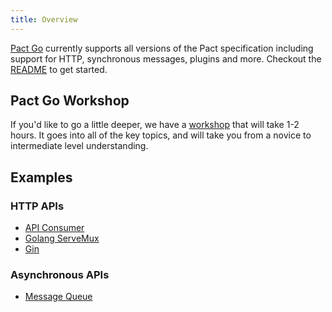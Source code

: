 ```yaml
---
title: Overview
---
```


[Pact Go](https://github.com/pact-foundation/pact-go/) currently supports all versions of the Pact specification including support for HTTP, synchronous messages, plugins and more. Checkout the [README](/implementation_guides/go/readme) to get started.

## Pact Go Workshop

If you'd like to go a little deeper, we have a [workshop](https://github.com/pact-foundation/pact-workshop-go) that will take 1-2 hours. It goes into all of the key topics, and will take you from a novice to intermediate level understanding.

## Examples

### HTTP APIs

* [API Consumer](https://github.com/pact-foundation/pact-go/tree/master/examples/)
* [Golang ServeMux](https://github.com/pact-foundation/pact-go/tree/master/examples/mux)
* [Gin](https://github.com/pact-foundation/pact-go/tree/master/examples/gin)

### Asynchronous APIs

* [Message Queue](https://github.com/pact-foundation/pact-go/tree/master/examples/messages)

